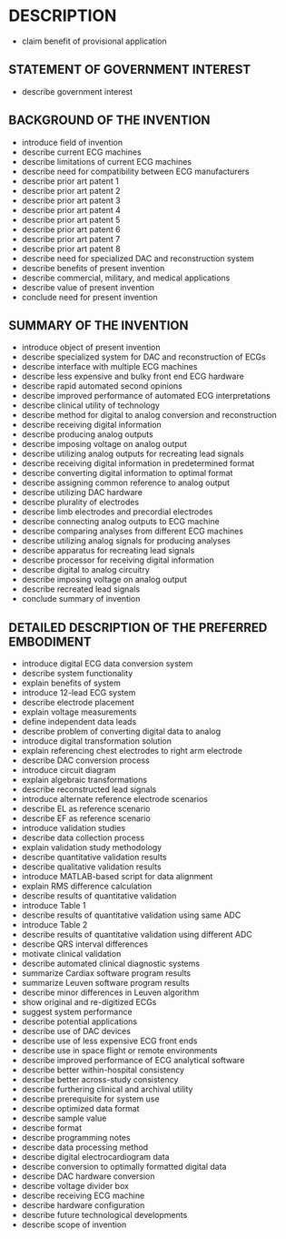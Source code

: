 # DESCRIPTION

- claim benefit of provisional application

## STATEMENT OF GOVERNMENT INTEREST

- describe government interest

## BACKGROUND OF THE INVENTION

- introduce field of invention
- describe current ECG machines
- describe limitations of current ECG machines
- describe need for compatibility between ECG manufacturers
- describe prior art patent 1
- describe prior art patent 2
- describe prior art patent 3
- describe prior art patent 4
- describe prior art patent 5
- describe prior art patent 6
- describe prior art patent 7
- describe prior art patent 8
- describe need for specialized DAC and reconstruction system
- describe benefits of present invention
- describe commercial, military, and medical applications
- describe value of present invention
- conclude need for present invention

## SUMMARY OF THE INVENTION

- introduce object of present invention
- describe specialized system for DAC and reconstruction of ECGs
- describe interface with multiple ECG machines
- describe less expensive and bulky front end ECG hardware
- describe rapid automated second opinions
- describe improved performance of automated ECG interpretations
- describe clinical utility of technology
- describe method for digital to analog conversion and reconstruction
- describe receiving digital information
- describe producing analog outputs
- describe imposing voltage on analog output
- describe utilizing analog outputs for recreating lead signals
- describe receiving digital information in predetermined format
- describe converting digital information to optimal format
- describe assigning common reference to analog output
- describe utilizing DAC hardware
- describe plurality of electrodes
- describe limb electrodes and precordial electrodes
- describe connecting analog outputs to ECG machine
- describe comparing analyses from different ECG machines
- describe utilizing analog signals for producing analyses
- describe apparatus for recreating lead signals
- describe processor for receiving digital information
- describe digital to analog circuitry
- describe imposing voltage on analog output
- describe recreated lead signals
- conclude summary of invention

## DETAILED DESCRIPTION OF THE PREFERRED EMBODIMENT

- introduce digital ECG data conversion system
- describe system functionality
- explain benefits of system
- introduce 12-lead ECG system
- describe electrode placement
- explain voltage measurements
- define independent data leads
- describe problem of converting digital data to analog
- introduce digital transformation solution
- explain referencing chest electrodes to right arm electrode
- describe DAC conversion process
- introduce circuit diagram
- explain algebraic transformations
- describe reconstructed lead signals
- introduce alternate reference electrode scenarios
- describe EL as reference scenario
- describe EF as reference scenario
- introduce validation studies
- describe data collection process
- explain validation study methodology
- describe quantitative validation results
- describe qualitative validation results
- introduce MATLAB-based script for data alignment
- explain RMS difference calculation
- describe results of quantitative validation
- introduce Table 1
- describe results of quantitative validation using same ADC
- introduce Table 2
- describe results of quantitative validation using different ADC
- describe QRS interval differences
- motivate clinical validation
- describe automated clinical diagnostic systems
- summarize Cardiax software program results
- summarize Leuven software program results
- describe minor differences in Leuven algorithm
- show original and re-digitized ECGs
- suggest system performance
- describe potential applications
- describe use of DAC devices
- describe use of less expensive ECG front ends
- describe use in space flight or remote environments
- describe improved performance of ECG analytical software
- describe better within-hospital consistency
- describe better across-study consistency
- describe furthering clinical and archival utility
- describe prerequisite for system use
- describe optimized data format
- describe sample value
- describe format
- describe programming notes
- describe data processing method
- describe digital electrocardiogram data
- describe conversion to optimally formatted digital data
- describe DAC hardware conversion
- describe voltage divider box
- describe receiving ECG machine
- describe hardware configuration
- describe future technological developments
- describe scope of invention

